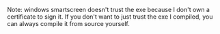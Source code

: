 Note: windows smartscreen doesn't trust the exe because I don't own a certificate to sign it. If you don't want to just trust the exe I compiled, you can always compile it from source yourself.

